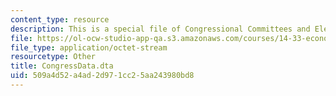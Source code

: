 ```yaml
---
content_type: resource
description: This is a special file of Congressional Committees and Election Results.
file: https://ol-ocw-studio-app-qa.s3.amazonaws.com/courses/14-33-economics-research-and-communication-spring-2012/509a4d52a4ad2d971cc25aa243980bd8_CongressData.dta
file_type: application/octet-stream
resourcetype: Other
title: CongressData.dta
uid: 509a4d52-a4ad-2d97-1cc2-5aa243980bd8
---
```

